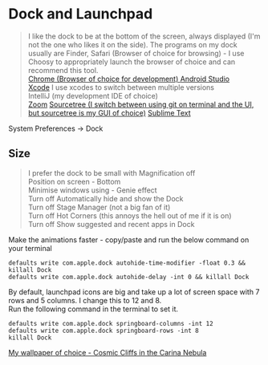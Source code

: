 # Dock and Launchpad

> I like the dock to be at the bottom of the screen, always displayed (I'm not the one who likes it on the side). The programs on my dock usually are Finder, 
> Safari (Browser of choice for browsing) - I use Choosy to appropriately launch the browser of choice and can recommend this tool.  
> [Chrome (Browser of choice for development)  ](https://www.google.com/intl/en_pk/chrome/)
> [Android Studio](https://developer.android.com/studio)  
> [Xcode](https://developer.apple.com/xcode/) I use xcodes to switch between multiple versions  
> IntelliJ (my development IDE of choice)  
> [Zoom](https://zoom.us/download?os=mac)
> [Sourcetree (I switch between using git on terminal and the UI, but sourcetree is my GUI of choice)](https://blog.sourcetreeapp.com/2014/09/25/sourcetree-for-mac-2-0-released/)
> [Sublime Text](https://www.sublimetext.com/3)  

System Preferences -> Dock

## Size
> I prefer the dock to be small with Magnification off  
> Position on screen - Bottom  
> Minimise windows using - Genie effect  
> Turn off Automatically hide and show the Dock  
> Turn off Stage Manager (not a big fan of it)  
> Turn off Hot Corners (this annoys the hell out of me if it is on)  
> Turn off Show suggested and recent apps in Dock

Make the animations faster - copy/paste and run the below command on your terminal

```text
defaults write com.apple.dock autohide-time-modifier -float 0.3 && killall Dock
defaults write com.apple.dock autohide-delay -int 0 && killall Dock
```
By default, launchpad icons are big and take up a lot of screen space with 7 rows and 5 columns. I change this to 12 and 8.  
Run the following command in the terminal to set it.

```text
defaults write com.apple.dock springboard-columns -int 12
defaults write com.apple.dock springboard-rows -int 8
killall Dock
```

[My wallpaper of choice - Cosmic Cliffs in the Carina Nebula](https://webbtelescope.org/contents/media/images/2022/031/01G77PKB8NKR7S8Z6HBXMYATGJ?news=true)